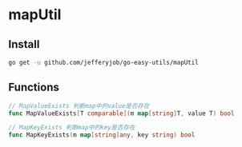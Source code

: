 # mapUtil

## Install

```bash
go get -u github.com/jefferyjob/go-easy-utils/mapUtil
```

## Functions

```go
// MapValueExists 判断map中的value是否存在
func MapValueExists[T comparable](m map[string]T, value T) bool

// MapKeyExists 判断map中的key是否存在
func MapKeyExists(m map[string]any, key string) bool
```